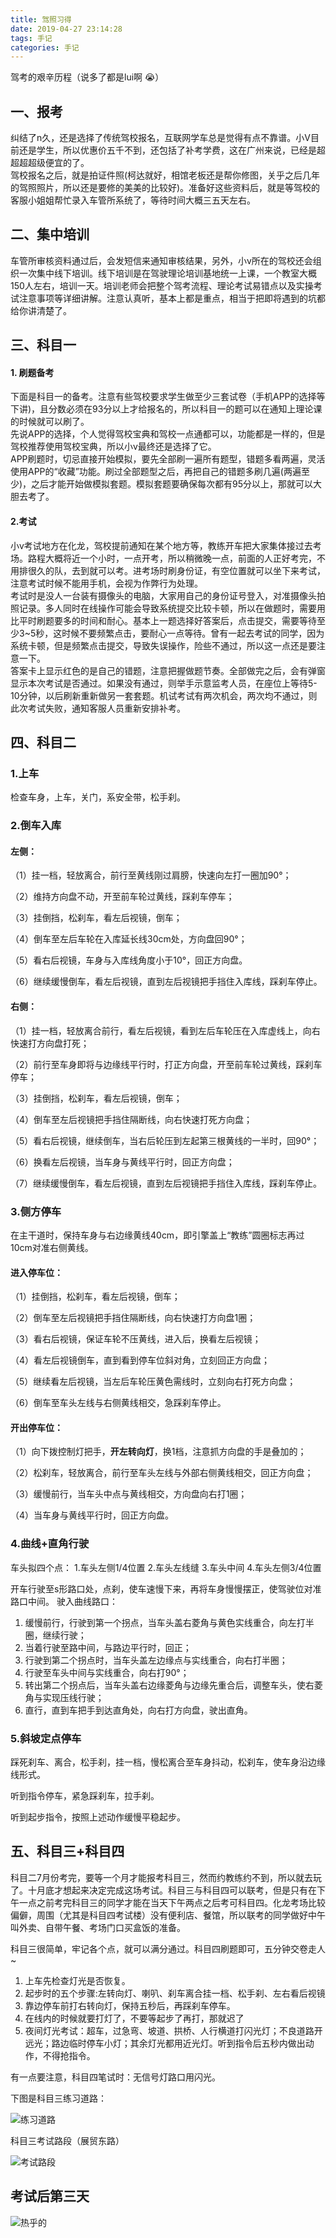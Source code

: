 ```yaml
---
title: 驾照习得
date: 2019-04-27 23:14:28
tags: 手记
categories: 手记
---
```


驾考的艰辛历程（说多了都是lui啊 😭）

<!--more-->

## 一、报考

纠结了n久，还是选择了传统驾校报名，互联网学车总是觉得有点不靠谱。小V目前还是学生，所以优惠价五千不到，还包括了补考学费，这在广州来说，已经是超超超超级便宜的了。
​	
驾校报名之后，就是拍证件照(柯达就好，相馆老板还是帮你修图，关乎之后几年的驾照照片，所以还是要修的美美的比较好)。准备好这些资料后，就是等驾校的客服小姐姐帮忙录入车管所系统了，等待时间大概三五天左右。



## 二、集中培训

车管所审核资料通过后，会发短信来通知审核结果，另外，小v所在的驾校还会组织一次集中线下培训。线下培训是在驾驶理论培训基地统一上课，一个教室大概150人左右，培训一天。培训老师会把整个驾考流程、理论考试易错点以及实操考试注意事项等详细讲解。注意认真听，基本上都是重点，相当于把即将遇到的坑都给你讲清楚了。



## 三、科目一

#### 1. 刷题备考

下面是科目一的备考。注意有些驾校要求学生做至少三套试卷（手机APP的选择等下讲)，且分数必须在93分以上才给报名的，所以科目一的题可以在通知上理论课的时候就可以刷了。
​	
先说APP的选择，个人觉得驾校宝典和驾校一点通都可以，功能都是一样的，但是驾校推荐使用驾校宝典，所以小v最终还是选择了它。
​	
APP刷题时，切忌直接开始模拟，要先全部刷一遍所有题型，错题多看两遍，灵活使用APP的“收藏”功能。刷过全部题型之后，再把自己的错题多刷几遍(两遍至少)，之后才能开始做模拟套题。模拟套题要确保每次都有95分以上，那就可以大胆去考了。

#### 2.考试

小v考试地方在化龙，驾校提前通知在某个地方等，教练开车把大家集体接过去考场。路程大概将近一个小时，一点开考，所以稍微晚一点，前面的人正好考完，不用排很久的队，去到就可以考。进考场时刷身份证，有空位置就可以坐下来考试，注意考试时候不能用手机，会视为作弊行为处理。
​	
考试时是没人一台装有摄像头的电脑，大家用自己的身份证号登入，对准摄像头拍照记录。多人同时在线操作可能会导致系统提交比较卡顿，所以在做题时，需要用比平时刷题要多的时间和耐心。基本上一题选择好答案后，点击提交，需要等待至少3~5秒，这时候不要频繁点击，要耐心一点等待。曾有一起去考试的同学，因为系统卡顿，但是频繁点击提交，导致失误操作，险些不通过，所以这一点还是要注意一下。
​	
答案卡上显示红色的是自己的错题，注意把握做题节奏。全部做完之后，会有弹窗显示本次考试是否通过。如果没有通过，则举手示意监考人员，在座位上等待5-10分钟，以后刷新重新做另一套套题。机试考试有两次机会，两次均不通过，则此次考试失败，通知客服人员重新安排补考。

## 四、科目二

### 1.上车

检查车身，上车，关门，系安全带，松手刹。

### 2.倒车入库

#### 左侧：

（1）挂一档，轻放离合，前行至黄线刚过肩膀，快速向左打一圈加90°；

（2）维持方向盘不动，开至前车轮过黄线，踩刹车停车；

（3）挂倒挡，松刹车，看左后视镜，倒车；

（4）倒车至左后车轮在入库延长线30cm处，方向盘回90°；

（5）看右后视镜，车身与入库线角度小于10°，回正方向盘。

（6）继续缓慢倒车，看左后视镜，直到左后视镜把手挡住入库线，踩刹车停止。

#### 右侧：

（1）挂一档，轻放离合前行，看左后视镜，看到左后车轮压在入库虚线上，向右快速打方向盘打死；

（2）前行至车身即将与边缘线平行时，打正方向盘，开至前车轮过黄线，踩刹车停车；

（3）挂倒挡，松刹车，看左后视镜，倒车；

（4）倒车至左后视镜把手挡住隔断线，向右快速打死方向盘；

（5）看右后视镜，继续倒车，当右后轮压到左起第三根黄线的一半时，回90°；

（6）换看左后视镜，当车身与黄线平行时，回正方向盘；

（7）继续缓慢倒车，看左后视镜，直到左后视镜把手挡住入库线，踩刹车停止。

### 3.侧方停车

在主干道时，保持车身与右边缘黄线40cm，即引擎盖上“教练”圆圈标志再过10cm对准右侧黄线。

#### 进入停车位：

（1）挂倒挡，松刹车，看左后视镜，倒车；

（2）倒车至左后视镜把手挡住隔断线，向右快速打方向盘1圈；

（3）看右后视镜，保证车轮不压黄线，进入后，换看左后视镜；

（4）看左后视镜倒车，直到看到停车位斜对角，立刻回正方向盘；

（5）继续看左后视镜，当左后车轮压黄色需线时，立刻向右打死方向盘；

（6）倒车至车头左线与右侧黄线相交，急踩刹车停止。

#### 开出停车位：

（1）向下拨控制灯把手，**开左转向灯**，换1档，注意抓方向盘的手是叠加的；

（2）松刹车，轻放离合，前行至车头左线与外部右侧黄线相交，回正方向盘；

（3）缓慢前行，当车头中点与黄线相交，方向盘向右打1圈；

（4）当车身与黄线平行时，回正方向盘。

### 4.曲线+直角行驶

车头拟四个点：
1.车头左侧1/4位置
2.车头左线缝
3.车头中间
4.车头左侧3/4位置

开车行驶至s形路口处，点刹，使车速慢下来，再将车身慢慢摆正，使驾驶位对准路口中间。
驶入曲线路口：

1. 缓慢前行，行驶到第一个拐点，当车头盖右菱角与黄色实线重合，向左打半圈，继续行驶；
2. 当着行驶至路中间，与路边平行时，回正；
3. 行驶到第二个拐点时，当车头盖左边缘点与实线重合，向右打半圈；
4. 行驶至车头中间与实线重合，向右打90°；
5. 转出第二个拐点后，当车头盖右边缘菱角与边缘先重合后，调整车头，使右菱角与实现压线行驶；
6. 直行，直到车把手到达直角处，向右打方向盘，驶出直角。


### 5.斜坡定点停车

踩死刹车、离合，松手刹，挂一档，慢松离合至车身抖动，松刹车，使车身沿边缘线形式。

听到指令停车，紧急踩刹车，拉手刹。

听到起步指令，按照上述动作缓慢平稳起步。



## 五、科目三+科目四

科目二7月份考完，要等一个月才能报考科目三，然而约教练约不到，所以就去玩了。十月底才想起来决定完成这场考试。科目三与科目四可以联考，但是只有在下午一点之前考完科目三的同学才能在当天下午两点之后考可科目四。化龙考场比较偏僻，周围（尤其是科目四考试楼）没有便利店、餐馆，所以联考的同学做好中午叫外卖、自带午餐、考场门口买盒饭的准备。

科目三很简单，牢记各个点，就可以满分通过。科目四刷题即可，五分钟交卷走人~

1. 上车先检查灯光是否恢复。
2. 起步时的五个步骤:左转向灯、喇叭、刹车离合挂一档、松手刹、左右看后视镜
3. 靠边停车前打右转向灯，保持五秒后，再踩刹车停车。
4. 在线内的时候就要打灯了，不要等起步了再打，那就迟了
5. 夜间灯光考试：超车，过急弯、坡道、拱桥、人行横道打闪光灯；不良道路开远光；路边临时停车小灯；其余灯光都用近光灯。听到指令后五秒内做出动作，不得抢指令。

有一点要注意，科目四笔试时：无信号灯路口用闪光。

下图是科目三练习道路：

![练习道路](驾照习得/练习路段.jpg)

科目三考试路段（展贸东路）

![考试路段](驾照习得/考试路段.jpg)



## 考试后第三天

![热乎的](驾照习得/热乎的.jpg)